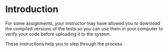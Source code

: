 # Introduction #

For some assignments, your instructor may have allowed you to download
the compiled versions of the tests so you can use them in your computer
to verify your code before uploading it to the system.

These instructions help you to step through the process.